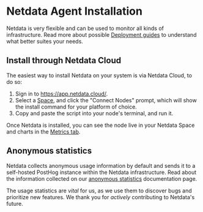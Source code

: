 # Netdata Agent Installation

Netdata is very flexible and can be used to monitor all kinds of infrastructure. Read more about possible [Deployment guides](/docs/deployment-guides/README.md) to understand what better suites your needs.

## Install through Netdata Cloud

The easiest way to install Netdata on your system is via Netdata Cloud, to do so:

1. Sign in to <https://app.netdata.cloud/>.
2. Select a [Space](/docs/netdata-cloud/organize-your-infrastructure-invite-your-team.md#spaces), and click the "Connect Nodes" prompt, which will show the install command for your platform of choice.
3. Copy and paste the script into your node's terminal, and run it.

Once Netdata is installed, you can see the node live in your Netdata Space and charts in the [Metrics tab](/docs/dashboards-and-charts/metrics-tab-and-single-node-tabs.md).

## Anonymous statistics

Netdata collects anonymous usage information by default and sends it to a self-hosted PostHog instance within the Netdata infrastructure. Read about the information collected on our [anonymous statistics](/docs/netdata-agent/configuration/anonymous-telemetry-events.md) documentation page.

The usage statistics are _vital_ for us, as we use them to discover bugs and prioritize new features. We thank you for
_actively_ contributing to Netdata's future.
<!--stackedit_data:
eyJoaXN0b3J5IjpbMTQ0NjcyMDg4XX0=
-->